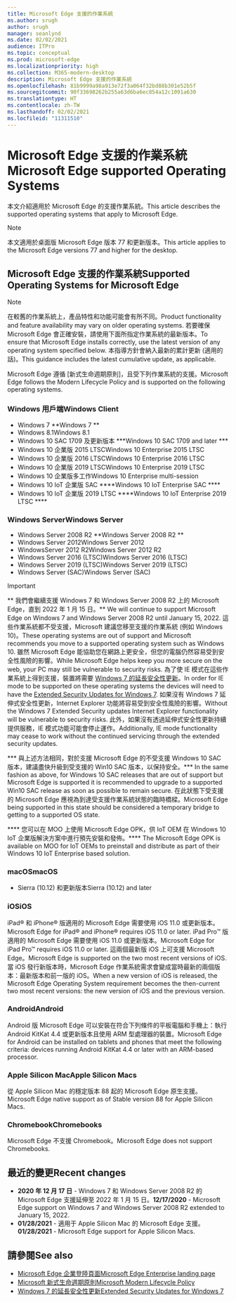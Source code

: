 ```yaml
---
title: Microsoft Edge 支援的作業系統
ms.author: srugh
author: srugh
manager: seanlynd
ms.date: 02/02/2021
audience: ITPro
ms.topic: conceptual
ms.prod: microsoft-edge
ms.localizationpriority: high
ms.collection: M365-modern-desktop
description: Microsoft Edge 支援的作業系統
ms.openlocfilehash: 81b9999a98a913e72f3a064f32bd88b301e52b5f
ms.sourcegitcommit: 90f33698262b255a63d6ba6ec854a12c1091a630
ms.translationtype: HT
ms.contentlocale: zh-TW
ms.lasthandoff: 02/02/2021
ms.locfileid: "11311510"
---
```

# <span data-ttu-id="c700c-103">Microsoft Edge 支援的作業系統</span><span class="sxs-lookup"><span data-stu-id="c700c-103">Microsoft Edge supported Operating Systems</span></span>

<span data-ttu-id="c700c-104">本文介紹適用於 Microsoft Edge 的支援作業系統。</span><span class="sxs-lookup"><span data-stu-id="c700c-104">This article describes the supported operating systems that apply to Microsoft Edge.</span></span>

> [!NOTE]
> <span data-ttu-id="c700c-105">本文適用於桌面版 Microsoft Edge 版本 77 和更新版本。</span><span class="sxs-lookup"><span data-stu-id="c700c-105">This article applies to the Microsoft Edge versions 77 and higher for the desktop.</span></span>

## <span data-ttu-id="c700c-106">Microsoft Edge 支援的作業系統</span><span class="sxs-lookup"><span data-stu-id="c700c-106">Supported Operating Systems for Microsoft Edge</span></span>

> [!NOTE]
> <span data-ttu-id="c700c-107">在較舊的作業系統上，產品特性和功能可能會有所不同。</span><span class="sxs-lookup"><span data-stu-id="c700c-107">Product functionality and feature availability may vary on older operating systems.</span></span> <span data-ttu-id="c700c-108">若要確保 Microsoft Edge 會正確安裝，請使用下面所指定作業系統的最新版本。</span><span class="sxs-lookup"><span data-stu-id="c700c-108">To ensure that Microsoft Edge installs correctly, use the latest version of any operating system specified below.</span></span> <span data-ttu-id="c700c-109">本指導方針會納入最新的累計更新 (適用的話)。</span><span class="sxs-lookup"><span data-stu-id="c700c-109">This guidance includes the latest cumulative update, as applicable.</span></span>

<span data-ttu-id="c700c-110">Microsoft Edge 遵循 [新式生命週期原則]，且受下列作業系統的支援。</span><span class="sxs-lookup"><span data-stu-id="c700c-110">Microsoft Edge follows the Modern Lifecycle Policy and is supported on the following operating systems.</span></span>

### <span data-ttu-id="c700c-111">Windows 用戶端</span><span class="sxs-lookup"><span data-stu-id="c700c-111">Windows Client</span></span>

- <span data-ttu-id="c700c-112">Windows 7 \*\*</span><span class="sxs-lookup"><span data-stu-id="c700c-112">Windows 7 \*\*</span></span>
- <span data-ttu-id="c700c-113">Windows 8.1</span><span class="sxs-lookup"><span data-stu-id="c700c-113">Windows 8.1</span></span>
- <span data-ttu-id="c700c-114">Windows 10 SAC 1709 及更新版本 \*\*\*</span><span class="sxs-lookup"><span data-stu-id="c700c-114">Windows 10 SAC 1709 and later \*\*\*</span></span>
- <span data-ttu-id="c700c-115">Windows 10 企業版 2015 LTSC</span><span class="sxs-lookup"><span data-stu-id="c700c-115">Windows 10 Enterprise 2015 LTSC</span></span>
- <span data-ttu-id="c700c-116">Windows 10 企業版 2016 LTSC</span><span class="sxs-lookup"><span data-stu-id="c700c-116">Windows 10 Enterprise 2016 LTSC</span></span>
- <span data-ttu-id="c700c-117">Windows 10 企業版 2019 LTSC</span><span class="sxs-lookup"><span data-stu-id="c700c-117">Windows 10 Enterprise 2019 LTSC</span></span>
- <span data-ttu-id="c700c-118">Windows 10 企業版多工作</span><span class="sxs-lookup"><span data-stu-id="c700c-118">Windows 10 Enterprise multi-session</span></span>
- <span data-ttu-id="c700c-119">Windows 10 IoT 企業版 SAC \*\*\*\*</span><span class="sxs-lookup"><span data-stu-id="c700c-119">Windows 10 IoT Enterprise SAC \*\*\*\*</span></span>
- <span data-ttu-id="c700c-120">Windows 10 IoT 企業版 2019 LTSC \*\*\*\*</span><span class="sxs-lookup"><span data-stu-id="c700c-120">Windows 10 IoT Enterprise 2019 LTSC \*\*\*\*</span></span>

### <span data-ttu-id="c700c-121">Windows Server</span><span class="sxs-lookup"><span data-stu-id="c700c-121">Windows Server</span></span>

- <span data-ttu-id="c700c-122">Windows Server 2008 R2 \*\*</span><span class="sxs-lookup"><span data-stu-id="c700c-122">Windows Server 2008 R2 \*\*</span></span>
- <span data-ttu-id="c700c-123">Windows Server 2012</span><span class="sxs-lookup"><span data-stu-id="c700c-123">Windows Server 2012</span></span>
- <span data-ttu-id="c700c-124">WindowsServer 2012 R2</span><span class="sxs-lookup"><span data-stu-id="c700c-124">Windows Server 2012 R2</span></span>
- <span data-ttu-id="c700c-125">Windows Server 2016 (LTSC)</span><span class="sxs-lookup"><span data-stu-id="c700c-125">Windows Server 2016 (LTSC)</span></span>
- <span data-ttu-id="c700c-126">Windows Server 2019 (LTSC)</span><span class="sxs-lookup"><span data-stu-id="c700c-126">Windows Server 2019 (LTSC)</span></span>
- <span data-ttu-id="c700c-127">Windows Server (SAC)</span><span class="sxs-lookup"><span data-stu-id="c700c-127">Windows Server (SAC)</span></span>

> [!IMPORTANT]
> <span data-ttu-id="c700c-128">\*\* 我們會繼續支援 Windows 7 和 Windows Server 2008 R2 上的 Microsoft Edge，直到 2022 年 1 月 15 日。</span><span class="sxs-lookup"><span data-stu-id="c700c-128">\*\* We will continue to support Microsoft Edge on Windows 7 and Windows Server 2008 R2 until January 15, 2022.</span></span> <span data-ttu-id="c700c-129">這些作業系統都不受支援，Microsoft 建議您移至支援的作業系統 (例如 Windows 10)。</span><span class="sxs-lookup"><span data-stu-id="c700c-129">These operating systems are out of support and Microsoft recommends you move to a supported operating system such as Windows 10.</span></span> <span data-ttu-id="c700c-130">雖然 Microsoft Edge 能協助您在網路上更安全，但您的電腦仍然容易受到安全性風險的影響。</span><span class="sxs-lookup"><span data-stu-id="c700c-130">While Microsoft Edge helps keep you more secure on the web, your PC may still be vulnerable to security risks.</span></span> <span data-ttu-id="c700c-131">為了使 IE 模式在這些作業系統上得到支援，裝置將需要 [Windows 7 的延長安全性更新](https://support.microsoft.com/help/4527878/faq-about-extended-security-updates-for-windows-7)。</span><span class="sxs-lookup"><span data-stu-id="c700c-131">In order for IE mode to be supported on these operating systems the devices will need to have the [Extended Security Updates for Windows 7](https://support.microsoft.com/help/4527878/faq-about-extended-security-updates-for-windows-7).</span></span> <span data-ttu-id="c700c-132">如果沒有 Windows 7 延伸式安全性更新，Internet Explorer 功能將容易受到安全性風險的影響。</span><span class="sxs-lookup"><span data-stu-id="c700c-132">Without the Windows 7 Extended Security updates Internet Explorer functionality will be vulnerable to security risks.</span></span> <span data-ttu-id="c700c-133">此外，如果沒有透過延伸式安全性更新持續提供服務，IE 模式功能可能會停止運作。</span><span class="sxs-lookup"><span data-stu-id="c700c-133">Additionally, IE mode functionality may cease to work without the continued servicing through the extended security updates.</span></span>  
>
> <span data-ttu-id="c700c-134">\*\*\* 與上述方法相同，對於支援 Microsoft Edge 的不受支援 Windows 10 SAC 版本，建議盡快升級到受支援的 Win10 SAC 版本，以保持安全。</span><span class="sxs-lookup"><span data-stu-id="c700c-134">\*\*\* In the same fashion as above, for Windows 10 SAC releases that are out of support but Microsoft Edge is supported it is recommended to upgrade to a supported Win10 SAC release as soon as possible to remain secure.</span></span> <span data-ttu-id="c700c-135">在此狀態下受支援的 Microsoft Edge 應視為到達受支援作業系統狀態的臨時橋樑。</span><span class="sxs-lookup"><span data-stu-id="c700c-135">Microsoft Edge being supported in this state should be considered a temporary bridge to getting to a supported OS state.</span></span>
>
> <span data-ttu-id="c700c-136">\*\*\*\* 您可以在 MOO 上使用 Microsoft Edge OPK，供 loT OEM 在 Windows 10 IoT 企業版解決方案中進行預先安裝和發佈。</span><span class="sxs-lookup"><span data-stu-id="c700c-136">\*\*\*\* The Microsoft Edge OPK is available on MOO for IoT OEMs to preinstall and distribute as part of their Windows 10 IoT Enterprise based solution.</span></span>

### <span data-ttu-id="c700c-137">macOS</span><span class="sxs-lookup"><span data-stu-id="c700c-137">macOS</span></span>

- <span data-ttu-id="c700c-138">Sierra (10.12) 和更新版本</span><span class="sxs-lookup"><span data-stu-id="c700c-138">Sierra (10.12) and later</span></span>

### <span data-ttu-id="c700c-139">iOS</span><span class="sxs-lookup"><span data-stu-id="c700c-139">iOS</span></span>

<span data-ttu-id="c700c-140">iPad&reg; 和 iPhone&reg; 版適用的 Microsoft Edge 需要使用 iOS 11.0 或更新版本。</span><span class="sxs-lookup"><span data-stu-id="c700c-140">Microsoft Edge for iPad&reg; and iPhone&reg; requires iOS 11.0 or later.</span></span> <span data-ttu-id="c700c-141">iPad Pro&trade; 版適用的 Microsoft Edge 需要使用 iOS 11.0 或更新版本。</span><span class="sxs-lookup"><span data-stu-id="c700c-141">Microsoft Edge for iPad Pro&trade; requires iOS 11.0 or later.</span></span> <span data-ttu-id="c700c-142">這兩個最新版 iOS 上可支援 Microsoft Edge。</span><span class="sxs-lookup"><span data-stu-id="c700c-142">Microsoft Edge is supported on the two most recent versions of iOS.</span></span> <span data-ttu-id="c700c-143">當 iOS 發行新版本時，Microsoft Edge 作業系統需求會變成當時最新的兩個版本：最新版本和前一版的 iOS。</span><span class="sxs-lookup"><span data-stu-id="c700c-143">When a new version of iOS is released, the Microsoft Edge Operating System requirement becomes the then-current two most recent versions: the new version of iOS and the previous version.</span></span>

### <span data-ttu-id="c700c-144">Android</span><span class="sxs-lookup"><span data-stu-id="c700c-144">Android</span></span>

<span data-ttu-id="c700c-145">Android 版 Microsoft Edge 可以安裝在符合下列條件的平板電腦和手機上：執行 Android KitKat 4.4 或更新版本且使用 ARM 型處理器的裝置。</span><span class="sxs-lookup"><span data-stu-id="c700c-145">Microsoft Edge for Android can be installed on tablets and phones that meet the following criteria: devices running Android KitKat 4.4 or later with an ARM-based processor.</span></span>

### <span data-ttu-id="c700c-146">Apple Silicon Mac</span><span class="sxs-lookup"><span data-stu-id="c700c-146">Apple Silicon Macs</span></span>

<span data-ttu-id="c700c-147">從 Apple Silicon Mac 的穩定版本 88 起的 Microsoft Edge 原生支援。</span><span class="sxs-lookup"><span data-stu-id="c700c-147">Microsoft Edge native support as of Stable version 88 for Apple Silicon Macs.</span></span>

### <span data-ttu-id="c700c-148">Chromebook</span><span class="sxs-lookup"><span data-stu-id="c700c-148">Chromebooks</span></span>

<span data-ttu-id="c700c-149">Microsoft Edge 不支援 Chromebook。</span><span class="sxs-lookup"><span data-stu-id="c700c-149">Microsoft Edge does not support Chromebooks.</span></span>

## <span data-ttu-id="c700c-150">最近的變更</span><span class="sxs-lookup"><span data-stu-id="c700c-150">Recent changes</span></span>

- <span data-ttu-id="c700c-151">**2020 年 12 月 17 日** - Windows 7 和 Windows Server 2008 R2 的 Microsoft Edge 支援延伸至 2022 年 1 月 15 日。</span><span class="sxs-lookup"><span data-stu-id="c700c-151">**12/17/2020** - Microsoft Edge support on Windows 7 and Windows Server 2008 R2 extended to January 15, 2022.</span></span>
- <span data-ttu-id="c700c-152">**01/28/2021** - 適用于 Apple Silicon Mac 的 Microsoft Edge 支援。</span><span class="sxs-lookup"><span data-stu-id="c700c-152">**01/28/2021** - Microsoft Edge support for Apple Silicon Macs.</span></span>

## <span data-ttu-id="c700c-153">請參閱</span><span class="sxs-lookup"><span data-stu-id="c700c-153">See also</span></span>

- [<span data-ttu-id="c700c-154">Microsoft Edge 企業登陸頁面</span><span class="sxs-lookup"><span data-stu-id="c700c-154">Microsoft Edge Enterprise landing page</span></span>](https://aka.ms/EdgeEnterprise)
- [<span data-ttu-id="c700c-155">Microsoft 新式生命週期原則</span><span class="sxs-lookup"><span data-stu-id="c700c-155">Microsoft Modern Lifecycle Policy</span></span>](https://support.microsoft.com/help/30881/modern-lifecycle-policy)
- [<span data-ttu-id="c700c-156">Windows 7 的延長安全性更新</span><span class="sxs-lookup"><span data-stu-id="c700c-156">Extended Security Updates for Windows 7</span></span>](https://support.microsoft.com/help/4527878/faq-about-extended-security-updates-for-windows-7)
